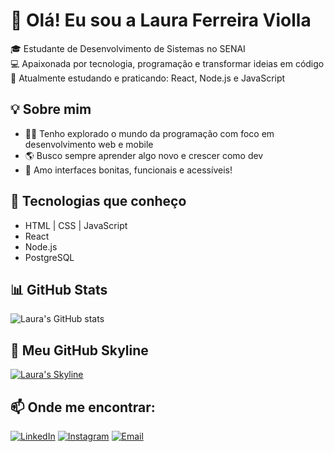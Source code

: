 # 👋 Olá! Eu sou a Laura Ferreira Violla

🎓 Estudante de Desenvolvimento de Sistemas no SENAI  
💻 Apaixonada por tecnologia, programação e transformar ideias em código  
🌱 Atualmente estudando e praticando: React, Node.js e JavaScript

## 💡 Sobre mim

- 👩‍💻 Tenho explorado o mundo da programação com foco em desenvolvimento web e mobile
- 🌎 Busco sempre aprender algo novo e crescer como dev
- 🎨 Amo interfaces bonitas, funcionais e acessíveis!

## 🚀 Tecnologias que conheço
- HTML | CSS | JavaScript
- React
- Node.js
- PostgreSQL

## 📊 GitHub Stats
![Laura's GitHub stats](https://github-readme-stats.vercel.app/api?username=imlaurinhaaa&show_icons=true&theme=dracula)

## 🌆 Meu GitHub Skyline
[![Laura's Skyline](https://github.com/imlaurinhaaa/imlaurinhaaa/raw/main/assets/skyline.gif)](https://skyline.github.com/imlaurinhaaa)

## 📫 Onde me encontrar:
[![LinkedIn](https://img.shields.io/badge/LinkedIn-Laura_Ferreira_Violla-blue?style=for-the-badge&logo=linkedin)](https://www.linkedin.com/in/laura-ferreira-violla-a526b12b1/)
[![Instagram](https://img.shields.io/badge/@imlaurinhaaa-E4405F?style=for-the-badge&logo=instagram&logoColor=white)](https://instagram.com/imlaurinhaaa)
[![Email](https://img.shields.io/badge/E--mail-lferreiraviolla@gmail.com-red?style=for-the-badge&logo=gmail&logoColor=white)](mailto:lferreiraviolla@gmail.com)
